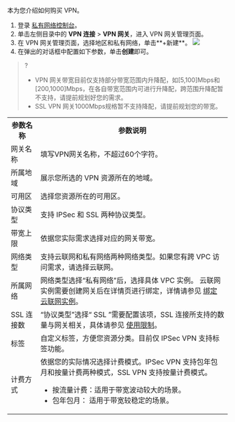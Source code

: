 本为您介绍如何购买 VPN。


1. 登录 [私有网络控制台](https://console.cloud.tencent.com/vpc/vpc?rid=1)。
2. 单击左侧目录中的 **VPN 连接** > **VPN 网关**，进入 VPN 网关管理页面。
3. 在 VPN 网关管理页面，选择地区和私有网络，单击**+新建**。
   ![](https://main.qcloudimg.com/raw/fd3726cd98a8d6b179af6f3c8a1e1353.png)
4. 在弹出的对话框中配置如下参数，单击**创建**即可。
>?
> - VPN 网关带宽目前仅支持部分带宽范围内升降配，如[5,100]Mbps和[200,1000]Mbps，在各自带宽范围内可进行升降配，跨范围升降配暂不支持，请提前规划好您的需求。
> - SSL VPN 网关1000Mbps规格暂不支持降配，请提前规划您的带宽。
> 
<table>
<tr>
<th>参数名称</th>
<th>参数说明</th>
</tr>
<tr>
<td>网关名称</td>
<td>填写VPN网关名称，不超过60个字符。</td>
</tr>
<tr>
<td>所属地域</td>
<td>展示您所选的 VPN 资源所在的地域。</td>
</tr>
<tr>
<td>可用区</td>
<td>选择您资源所在的可用区。</td>
</tr>
<tr>
<td>协议类型</td>
<td>支持 IPSec 和 SSL 两种协议类型。</td>
</tr>
<tr>
<td>带宽上限</td>
<td>依据您实际需求选择对应的网关带宽。</td>
</tr>
<tr>
<td>网络类型</td>
<td>支持云联网和私有网络两种网络类型。如果您有跨 VPC 访问需求，请选择云联网。</td>
</tr>
<tr>
<td>所属网络</td>
<td>网络类型选择“私有网络”后，选择具体 VPC 实例。
云联网实例需要创建网关后在详情页进行绑定，详情请参见 <a href="https://cloud.tencent.com/document/product/554/71642">绑定云联网实例</a>。</td>
</tr>
<tr>
<td>SSL 连接数</td>
<td>“协议类型”选择“ SSL ”需要配置该项，SSL 连接所支持的数量与网关相关，具体请参见 <a href="https://cloud.tencent.com/document/product/554/18982">使用限制</a>。</td>
</tr>
<tr>
<td>标签</td>
<td>自定义标签，方便您资源分类。目前仅 IPSec VPN 支持标签功能。</td>
</tr>
<tr>
<td>计费方式</td>
<td>依据您的实际情况选择计费模式。IPSec VPN 支持包年包月和按量计费两种模式，SSL VPN 支持按量计费模式。<ul><li>按流量计费：适用于带宽波动较大的场景。</li><li>包年包月： 适用于带宽较稳定的场景。</li></ul></td>
</table>
